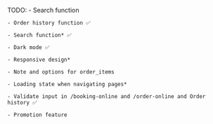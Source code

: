 TODO: - Search function

    - Order history function ✅

    - Search function* ✅

    - Dark mode ✅

    - Responsive design*

    - Note and options for order_items

    - Loading state when navigating pages*

    - Validate input in /booking-online and /order-online and Order history ✅

    - Promotion feature
